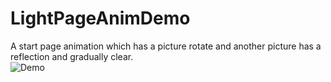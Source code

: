 # LightPageAnimDemo
A start page animation which has a picture rotate and another picture has a reflection and gradually clear.<br/>
![Demo](demo.gif)
